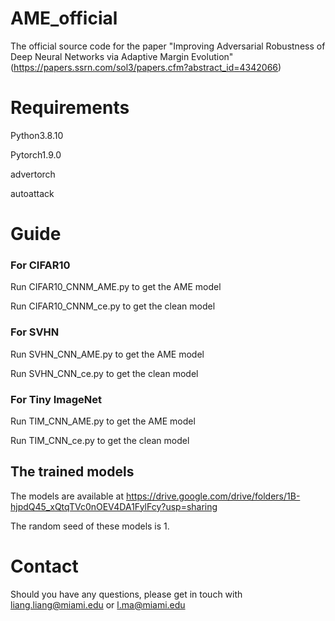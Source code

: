 # AME_official

The official source code for the paper "Improving Adversarial Robustness of Deep Neural Networks via Adaptive Margin Evolution" (https://papers.ssrn.com/sol3/papers.cfm?abstract_id=4342066)

# Requirements

Python3.8.10

Pytorch1.9.0

advertorch

autoattack


# Guide
### For CIFAR10

Run CIFAR10_CNNM_AME.py to get the AME model

Run CIFAR10_CNNM_ce.py to get the clean model

### For SVHN

Run SVHN_CNN_AME.py to get the AME model

Run SVHN_CNN_ce.py to get the clean model

### For Tiny ImageNet

Run TIM_CNN_AME.py to get the AME model

Run TIM_CNN_ce.py to get the clean model

## The trained models

The models are available at https://drive.google.com/drive/folders/1B-hjpdQ45_xQtqTVc0nOEV4DA1FylFcy?usp=sharing

The random seed of these models is 1. 

# Contact

Should you have any questions, please get in touch with liang.liang@miami.edu or l.ma@miami.edu
